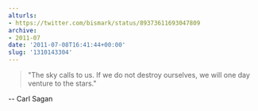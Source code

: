 ```yaml
---
alturls:
- https://twitter.com/bismark/status/89373611693047809
archive:
- 2011-07
date: '2011-07-08T16:41:44+00:00'
slug: '1310143304'
---
```


> "The sky calls to us. If we do not destroy ourselves, we will one day
> venture to the stars."

-- Carl Sagan

